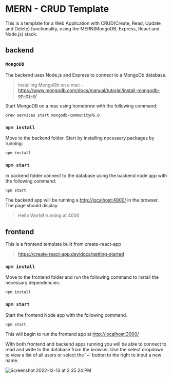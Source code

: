 # MERN - CRUD Template
This is a template for a Web Application with CRUD(Create, Read, Update and Delete) functionality, using the MERN(MongoDB, Express, React and Node.js) stack.

## backend
### `MongoDB`
The backend uses Node.js and Express to connect to a MongoDb database. 

> Installing MongoDb on a mac - https://www.mongodb.com/docs/manual/tutorial/install-mongodb-on-os-x/

Start MongoDB on a mac using homebrew with the following command:
```
brew services start mongodb-community@6.0
```

### `npm install`
Move to the backend folder.
Start by installing necessary packages by running:
```
npm install
```

### `npm start`
In backend folder connect to the database using the backend node app with the following command:
```
npm start
```

The backend app will be running a [http://localhost:4000/](http://localhost:4000/) in the browser.
The page should display:
> Hello World! running at 4000

## frontend
This is a frontend template built from create-react-app

> https://create-react-app.dev/docs/getting-started

### `npm install`
Move to the frontend folder and run the following command to install the necessary dependencies:
```
npm install
```


### `npm start`
Start the frontend Node app with the following command. 
```
npm start
```
This will begin to run the frontend app at [http://localhost:3000/](http://localhost:3000/)

With both frontend and backend apps running you will be able to connect to read and write to the database from the browser. Use the select dropdown to view a list of all users or select the '+' button to the right to input a new name. 

![Screenshot 2022-12-13 at 2 35 24 PM](https://user-images.githubusercontent.com/116185710/207428318-a03746cb-642e-42d4-8da0-eccc25c3770d.png)
